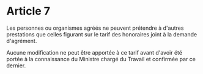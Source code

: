 # Article 7

Les personnes ou organismes agréés ne peuvent prétendre à d'autres prestations que celles figurant sur le tarif des honoraires joint à la demande d'agrément.

Aucune modification ne peut être apportée à ce tarif avant d'avoir été portée à la connaissance du Ministre chargé du Travail et confirmée par ce dernier.
